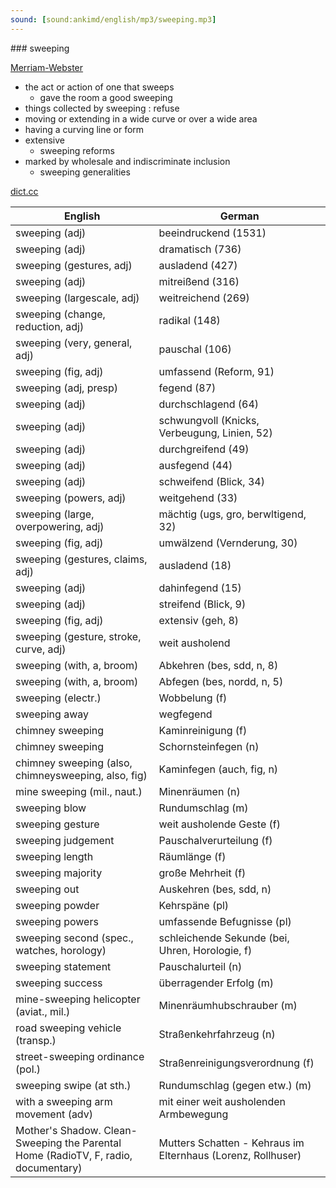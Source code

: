 ```yaml
---
sound: [sound:ankimd/english/mp3/sweeping.mp3]
---
```


\### sweeping

[Merriam-Webster](https://www.merriam-webster.com/dictionary/sweeping)

- the act or action of one that sweeps
    - gave the room a good sweeping
- things collected by sweeping : refuse
- moving or extending in a wide curve or over a wide area
- having a curving line or form
- extensive
    - sweeping reforms
- marked by wholesale and indiscriminate inclusion
    - sweeping generalities

[dict.cc](https://www.dict.cc/sweeping)

| English        | German       |
| -------------- | ------------ |
| sweeping (adj) | beeindruckend (1531) |
| sweeping (adj) | dramatisch (736) |
| sweeping (gestures, adj) | ausladend (427) |
| sweeping (adj) | mitreißend (316) |
| sweeping (largescale, adj) | weitreichend (269) |
| sweeping (change, reduction, adj) | radikal (148) |
| sweeping (very, general, adj) | pauschal (106) |
| sweeping (fig, adj) | umfassend (Reform, 91) |
| sweeping (adj, presp) | fegend (87) |
| sweeping (adj) | durchschlagend (64) |
| sweeping (adj) | schwungvoll (Knicks, Verbeugung, Linien, 52) |
| sweeping (adj) | durchgreifend (49) |
| sweeping (adj) | ausfegend (44) |
| sweeping (adj) | schweifend (Blick, 34) |
| sweeping (powers, adj) | weitgehend (33) |
| sweeping (large, overpowering, adj) | mächtig (ugs, gro, berwltigend, 32) |
| sweeping (fig, adj) | umwälzend (Vernderung, 30) |
| sweeping (gestures, claims, adj) | ausladend (18) |
| sweeping (adj) | dahinfegend (15) |
| sweeping (adj) | streifend (Blick, 9) |
| sweeping (fig, adj) | extensiv (geh, 8) |
| sweeping (gesture, stroke, curve, adj) | weit ausholend |
| sweeping (with, a, broom) | Abkehren (bes, sdd, n, 8) |
| sweeping (with, a, broom) | Abfegen (bes, nordd, n, 5) |
| sweeping (electr.) | Wobbelung (f) |
| sweeping away | wegfegend |
| chimney sweeping | Kaminreinigung (f) |
| chimney sweeping | Schornsteinfegen (n) |
| chimney sweeping (also, chimneysweeping, also, fig) | Kaminfegen (auch, fig, n) |
| mine sweeping (mil., naut.) | Minenräumen (n) |
| sweeping blow | Rundumschlag (m) |
| sweeping gesture | weit ausholende Geste (f) |
| sweeping judgement | Pauschalverurteilung (f) |
| sweeping length | Räumlänge (f) |
| sweeping majority | große Mehrheit (f) |
| sweeping out | Auskehren (bes, sdd, n) |
| sweeping powder | Kehrspäne (pl) |
| sweeping powers | umfassende Befugnisse (pl) |
| sweeping second (spec., watches, horology) | schleichende Sekunde (bei, Uhren, Horologie, f) |
| sweeping statement | Pauschalurteil (n) |
| sweeping success | überragender Erfolg (m) |
| mine-sweeping helicopter (aviat., mil.) | Minenräumhubschrauber (m) |
| road sweeping vehicle (transp.) | Straßenkehrfahrzeug (n) |
| street-sweeping ordinance (pol.) | Straßenreinigungsverordnung (f) |
| sweeping swipe (at sth.) | Rundumschlag (gegen etw.) (m) |
| with a sweeping arm movement (adv) | mit einer weit ausholenden Armbewegung |
| Mother's Shadow. Clean-Sweeping the Parental Home (RadioTV, F, radio, documentary) | Mutters Schatten - Kehraus im Elternhaus (Lorenz, Rollhuser) |
